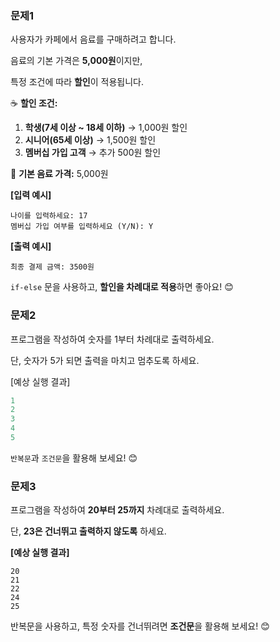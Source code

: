 ### 문제1

사용자가 카페에서 음료를 구매하려고 합니다.

음료의 기본 가격은 **5,000원**이지만,

특정 조건에 따라 **할인**이 적용됩니다.

☕ **할인 조건:**

1. **학생(7세 이상 ~ 18세 이하)** → 1,000원 할인
2. **시니어(65세 이상)** → 1,500원 할인
3. **멤버십 가입 고객** → 추가 500원 할인

📌 **기본 음료 가격:** 5,000원

**[입력 예시]**

```
나이를 입력하세요: 17
멤버십 가입 여부를 입력하세요 (Y/N): Y
```

**[출력 예시]**

```
최종 결제 금액: 3500원
```

`if-else` 문을 사용하고, **할인을 차례대로 적용**하면 좋아요! 😊

### 문제2

프로그램을 작성하여 숫자를 1부터 차례대로 출력하세요.

단, 숫자가 5가 되면 출력을 마치고 멈추도록 하세요.

[예상 실행 결과]

```java
1
2
3
4
5
```

 `반복문`과 `조건문`을 활용해 보세요! 😊

### 문제3

프로그램을 작성하여 **20부터 25까지** 차례대로 출력하세요.

단, **23은 건너뛰고 출력하지 않도록** 하세요.

**[예상 실행 결과]**

```
20
21
22
24
25
```

반복문을 사용하고, 특정 숫자를 건너뛰려면 **조건문**을 활용해 보세요! 😊
